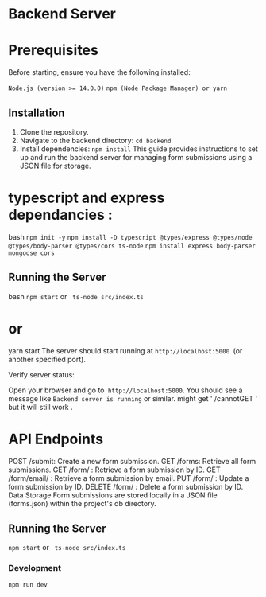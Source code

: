 # Backend Server



# Prerequisites
Before starting, ensure you have the following installed:

` Node.js (version >= 14.0.0) `
` npm (Node Package Manager) or yarn `


## Installation

1. Clone the repository.
2. Navigate to the backend directory: `cd backend`
3. Install dependencies: `npm install` This guide provides instructions to set up and run the backend server for managing form submissions using a JSON file for storage. 

# typescript and express dependancies : 

bash
`npm init -y`
`npm install -D typescript @types/express @types/node @types/body-parser @types/cors ts-node`
`npm install express body-parser mongoose cors`



## Running the Server

bash 
` npm start ` or ` ts-node src/index.ts`


# or

yarn start
The server should start running at `http://localhost:5000 `(or another specified port).

Verify server status:

Open your browser and go to` http://localhost:5000`. You should see a message like `Backend server is running` or similar. 
might get ' /cannotGET ' but it will still work .

# API Endpoints
POST /submit: Create a new form submission.
GET /forms: Retrieve all form submissions.
GET /form/
: Retrieve a form submission by ID.
GET /form/email/
: Retrieve a form submission by email.
PUT /form/
: Update a form submission by ID.
DELETE /form/
: Delete a form submission by ID.
Data Storage
Form submissions are stored locally in a JSON file (forms.json) within the project's db directory.


 

## Running the Server

` npm start ` or ` ts-node src/index.ts`

### Development
```bash
npm run dev